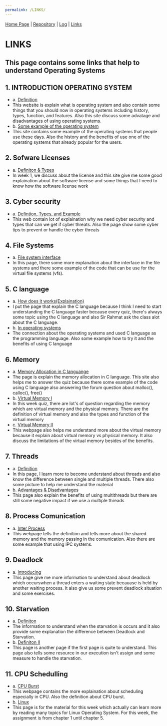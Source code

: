 ```yaml
---
permalink: /LINKS/
---
```


[Home Page](index.md) | [Repository](https://github.com/reynaldi08/os212) | [Log](TXT/mylog.txt) | [Links](https://reynaldi08.github.io/os212/LINKS)

# LINKS
## This page contains some links that help to understand Operating Systems

## 1. INTRODUCTION OPERATING SYSTEM
  * a. [Definition](https://www.guru99.com/operating-system-tutorial.html)
  * This website is explain what is operating system and also contain some things that you should now in operating systems including history, types, function, and features. Also this site discuss some advatage and disadvantages of using operating systems.
  * b. [Some example of the operating system](https://edu.gcfglobal.org/en/computerbasics/understanding-operating-systems/1/)
  * This site contains some example of the operating systems that people use these days. Also the history and the benefits of use one of the operating systems that already popular for the users.
## 2. Sofware Licenses
  * a. [Definiton & Types](https://snyk.io/learn/what-is-a-software-license/)
  * In week 1, we discuss about the license and this site give me some good explaination about the software license and some things that I need to know how the software license work 
## 3. Cyber security
  * a. [Defintion, Types, and Example](https://www.kaspersky.com/resource-center/definitions/what-is-cyber-security)
  * This web contain lot of explaination why we need cyber security and types that can we get if cyber threats. Also the page show some cyber tips to prevent or handle the cyber threats
## 4. File Systems
  * a. [File system interface](https://www.netbsd.org/docs/internals/en/chap-file-system.html)
  * In this page, there some more explanation about the interface in the file systems and there some example of the code that can be use for the virtual file systems (vfs).
## 5. C language
  * a. [How does it works(Explaination)](https://www.programiz.com/c-programming)
  * I put the page that explain the C language because I think I need to start understanding the C language faster because every quiz, there's always some topic using the C language and also Sir Rahmat ask the class alot about the C language.
  * b. [In operating systems](https://www.guru99.com/c-programming-language.html#:~:text='C'%20language%20is%20widely%20used,using%20'C'%20programming%20language.)
  * The connection about the operating systems and used C language as the programming language. Also some example how to try it and the benefits of using C language
## 6. Memory
  * a. [Memory Allocation in C languange](https://www.geeksforgeeks.org/dynamic-memory-allocation-in-c-using-malloc-calloc-free-and-realloc/)
  * The page is explain the memory allocation in C language. This site also helps me to answer the quiz because there some example of the code using C language also answering the forum question about malloc(), calloc(), free()
  * b. [Virtual Memory I](http://www.mampirlah.com/teknik-informatika/pengertian-tujuan-dan-fungsi-virtual-memory.html)
  * In this week quiz, there are lot's of question regarding the memory which are virtual memory and the physical memory. There are the definition of virtual memory and also the types and function of the virtual memory
  * c. [Virtual Memory II](https://searchstorage.techtarget.com/definition/virtual-memory)
  * This webpage also helps me understand more about the virtual memory because it explain about virtual memory vs physical memory. It also discuss the limitations of the virtual memory besides of the benefits.
## 7. Threads
  * a. [Definition](https://www.cs.uic.edu/~jbell/CourseNotes/OperatingSystems/4_Threads.html)
  * In this page, I learn more to become understand about threads and also know the difference between single and multiple threads. There also some picture to help me understand the material
  * b. [Advantages & Disadvantages]( https://www.tutorialspoint.com/single-threaded-and-multi-threaded-processes#:~:text=Single%20threaded%20processes%20contain%20the,program%20at%20the%20same%20time.)
  * This page also explain the benefits of using multithreads but there are still some negative impact if we use a multiple threads
## 8. Process Comunication
  * a. [Inter Process](https://www.geeksforgeeks.org/inter-process-communication-ipc/)
  * This webpage tells the definition and tells more about the shared memory and the memory passing in the comunication. Also there are some example that using IPC systems.
## 9. Deadlock
  * a. [Introducing](https://www.geeksforgeeks.org/introduction-of-deadlock-in-operating-system/)
  * This page give me more information to understand about deadlock which occurswhen a thread enters a waiting state becauase is held by another waiting process. It also give us some prevent deadlock situation and some exercises.
## 10. Starvation
  * a. [Definiton](https://www.geeksforgeeks.org/difference-between-deadlock-and-starvation-in-os/#:~:text=Starvation%20is%20the%20problem%20that,from%20ever%20getting%20the%20CPU.)
  * The information to understand when the starvation is occurs and it also provide some explanation the difference between Deadlock and Starvation.
  * b. [Definiton II](https://www.educative.io/edpresso/what-is-a-starvation-problem-in-an-operating-system)
  * This page is another page if the first page is quite to understand. This page also tells some resource in our execution isn't assign and some measure to handle the starvation.
## 11. CPU Schedulling
 * a. [CPU Burst](https://www.fandimedia.com/2018/09/apa-maksud-core-dan-threads-pada.html)
 * This webpage contains the more explaination about scheduling especially in CPU. Also the definition about CPU burst.
 * b. [Linux](https://www.linuxfromscratch.org/lfs/view/11.0/chapter05/chapter05.html)
 * This page is for the material for this week which actually can learn more by reading many topics for Linux Operating System. For this week, the assignment is from chapter 1 until chapter 5. 
